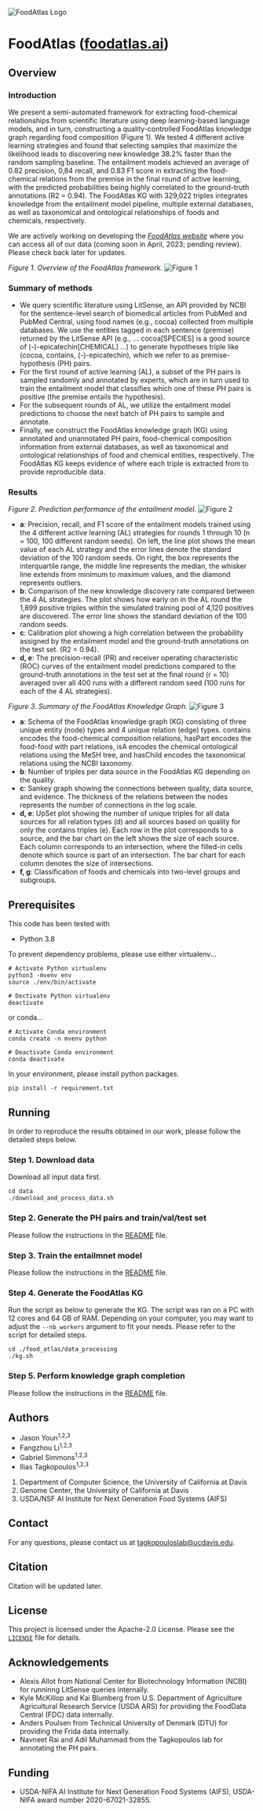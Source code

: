 
![FoodAtlas Logo](./figures/foodatlas_logo_black.png)

# FoodAtlas ([foodatlas.ai](https://www.foodatlas.ai/))

## Overview

### Introduction
We present a semi-automated framework for extracting food-chemical relationships from scientific literature using deep learning-based language models, and in turn, constructing a quality-controlled FoodAtlas knowledge graph regarding food composition (Figure 1). We tested 4 different active learning strategies and found that selecting samples that maximize the likelihood leads to discovering new knowledge 38.2% faster than the random sampling baseline. The entailment models achieved an average of 0.82 precision, 0,84 recall, and 0.83 F1 score in extracting the food-chemical relations from the premise in the final round of active learning, with the predicted probabilities being highly correlated to the ground-truth annotations (R2 = 0.94). The FoodAtlas KG with 329,022 triples integrates knowledge from the entailment model pipeline, multiple external databases, as well as taxonomical and ontological relationships of foods and chemicals, respectively.

We are actively working on developing the [*FoodAtlas website*](https://www.foodatlas.ai/) where you can access all of our data (coming soon in April, 2023; pending review). Please check back later for updates.

*Figure 1. Overview of the FoodAtlas framework.*
![Figure 1](./figures/Figure1.png)

### Summary of methods
* We query scientific literature using LitSense, an API provided by NCBI for the sentence-level search of biomedical articles from PubMed and PubMed Central, using food names (e.g., cocoa) collected from multiple databases. We use the entities tagged in each sentence (premise) returned by the LitSense API (e.g., … cocoa[SPECIES] is a good source of (-)-epicatechin[CHEMICAL] …) to generate hypotheses triple like (cocoa, contains, (-)-epicatechin), which we refer to as premise-hypothesis (PH) pairs.
* For the first round of active learning (AL), a subset of the PH pairs is sampled randomly and annotated by experts, which are in turn used to train the entailment model that classifies which one of these PH pairs is positive (the premise entails the hypothesis).
* For the subsequent rounds of AL, we utilize the entailment model predictions to choose the next batch of PH pairs to sample and annotate.
* Finally, we construct the FoodAtlas knowledge graph (KG) using annotated and unannotated PH pairs, food-chemical composition information from external databases, as well as taxonomical and ontological relationships of food and chemical entities, respectively. The FoodAtlas KG keeps evidence of where each triple is extracted from to provide reproducible data.

### Results

*Figure 2. Prediction performance of the entailment model.*
![Figure 2](./figures/Figure2.png)

* **a**: Precision, recall, and F1 score of the entailment models trained using the 4 different active learning (AL) strategies for rounds 1 through 10 (n = 100, 100 different random seeds). On left, the line plot shows the mean value of each AL strategy and the error lines denote the standard deviation of the 100 random seeds. On right, the box represents the interquartile range, the middle line represents the median, the whisker line extends from minimum to maximum values, and the diamond represents outliers.
* **b**: Comparison of the new knowledge discovery rate compared between the 4 AL strategies. The plot shows how early on in the AL round the 1,899 positive triples within the simulated training pool of 4,120 positives are discovered. The error line shows the standard deviation of the 100 random seeds.
* **c**: Calibration plot showing a high correlation between the probability assigned by the entailment model and the ground-truth annotations on the test set. (R2 = 0.94).
* **d, e**: The precision-recall (PR) and receiver operating characteristic (ROC) curves of the entailment model predictions compared to the ground-truth annotations in the test set at the final round (r = 10) averaged over all 400 runs with a different random seed (100 runs for each of the 4 AL strategies).

*Figure 3. Summary of the FoodAtlas Knowledge Graph.*
![Figure 3](./figures/Figure3.png)

* **a**: Schema of the FoodAtlas knowledge graph (KG) consisting of three unique entity (node) types and 4 unique relation (edge)  types. contains encodes the food-chemical composition relations, hasPart encodes the food-food with part relations, isA encodes the chemical ontological relations using the MeSH tree, and hasChild encodes the taxonomical relations using the NCBI taxonomy.
* **b**: Number of triples per data source in the FoodAtlas KG depending on the quality.
* **c**: Sankey graph showing the connections between quality, data source, and evidence. The thickness of the relations between the nodes represents the number of connections in the log scale.
* **d, e**: UpSet plot showing the number of unique triples for all data sources for all relation types (d) and all sources based on quality for only the contains triples (e). Each row in the plot corresponds to a source, and the bar chart on the left shows the size of each source. Each column corresponds to an intersection, where the filled-in cells denote which source is part of an intersection. The bar chart for each column denotes the size of intersections.
* **f, g**: Classification of foods and chemicals into two-level groups and subgroups.

## Prerequisites

This code has been tested with
* Python 3.8

To prevent dependency problems, please use either virtualenv...
```
# Activate Python virtualenv
python3 -mvenv env
source ./env/bin/activate

# Dectivate Python virtualenv
deactivate
```
or conda...
```
# Activate Conda environment
conda create -n mvenv python

# Deactivate Conda environment
conda deactivate
```

In your environment, please install python packages.
```
pip install -r requirement.txt
```

## Running

In order to reproduce the results obtained in our work, please follow the detailed steps below.

### Step 1. Download data
Download all input data first.
```
cd data
./download_and_process_data.sh
```

### Step 2. Generate the PH pairs and train/val/test set
Please follow the instructions in the [README](./food_atlas/data_processing/README.md) file.

### Step 3. Train the entailmnet model
Please follow the instructions in the [README](./food_atlas/entailment/README.md) file.

### Step 4. Generate the FoodAtlas KG
Run the script as below to generate the KG. The script was ran on a PC with 12 cores and 64 GB of RAM. Depending on your computer, you may want to adjust the `--nb_workers` argument to fit your needs. Please refer to the script for detailed steps.

```
cd ./food_atlas/data_processing
./kg.sh
```

### Step 5. Perform knowledge graph completion
Please follow the instructions in the [README](./food_atlas/kgc/README.md) file.

## Authors

* Jason Youn<sup>1,2,3</sup>
* Fangzhou Li<sup>1,2,3</sup>
* Gabriel Simmons<sup>1,2,3</sup>
* Ilias Tagkopoulos<sup>1,2,3</sup>

1. Department of Computer Science, the University of California at Davis
2. Genome Center, the University of California at Davis
3. USDA/NSF AI Institute for Next Generation Food Systems (AIFS)

## Contact

For any questions, please contact us at tagkopouloslab@ucdavis.edu.

## Citation

Citation will be updated later.

## License

This project is licensed under the Apache-2.0 License. Please see the <code>[LICENSE](./LICENSE)</code> file for details.

## Acknowledgements
* Alexis Allot from National Center for Biotechnology Information (NCBI) for runninng LitSense queries internally.
* Kyle McKillop and Kai Blumberg from U.S. Department of Agriculture Agricultural Research Service (USDA ARS) for providing the FoodData Central (FDC) data internally.
* Anders Poulsen from Technical University of Denmark (DTU) for providing the Frida data internally.
* Navneet Rai and Adil Muhammad from the Tagkopoulos lab for annotating the PH pairs.

## Funding

* USDA-NIFA AI Institute for Next Generation Food Systems (AIFS), USDA-NIFA award number 2020-67021-32855.
